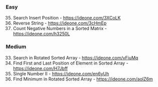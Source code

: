 ### Easy
  35. Search Insert Position - https://ideone.com/3XCoLK
  344. Reverse String - https://ideone.com/3cHmEp
  1351. Count Negative Numbers in a Sorted Matrix - https://ideone.com/h3250L
### Medium
  33. Search in Rotated Sorted Array - https://ideone.com/vFiuMq
  34. Find First and Last Position of Element in Sorted Array - https://ideone.com/H7Jbff
  137. Single Number II - https://ideone.com/en6yUh
  153. Find Minimum in Rotated Sorted Array - https://ideone.com/aolZ6m

